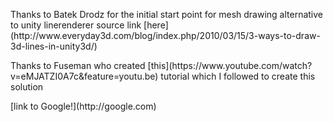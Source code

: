 <p> Thanks to Batek Drodz for the initial start point for mesh drawing alternative to unity linerenderer source link [here](http://www.everyday3d.com/blog/index.php/2010/03/15/3-ways-to-draw-3d-lines-in-unity3d/) </p>
<p> Thanks to Fuseman who created [this](https://www.youtube.com/watch?v=eMJATZI0A7c&feature=youtu.be) tutorial which I followed to create this solution </p>
[link to Google!](http://google.com)
